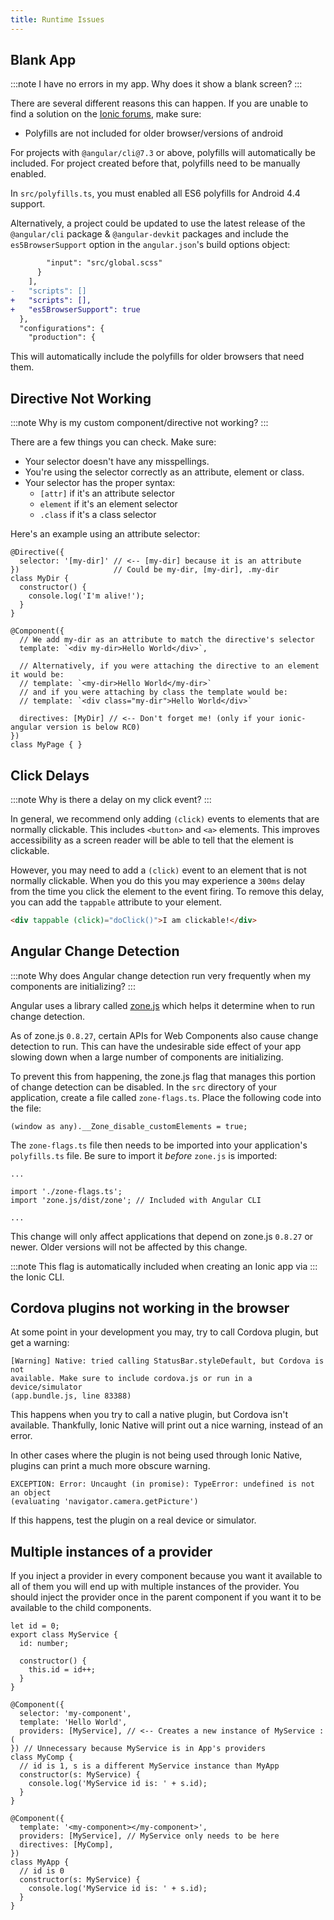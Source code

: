 ```yaml
---
title: Runtime Issues
---
```


<head>
  <title>Solve App Runtime Issues: Blank App, Plugins Not Working, etc.</title>
  <meta
    name="description"
    content="There are many causes of app runtime issues. Read how to solve issues such as a blank app, plugins not working, Angular change detection, and more with Ionic."
  />
</head>

## Blank App

:::note
I have no errors in my app. Why does it show a blank screen?
:::

There are several different reasons this can happen. If you are unable to find a solution on the [Ionic forums](https://forum.ionicframework.com), make sure:

- Polyfills are not included for older browser/versions of android

For projects with `@angular/cli@7.3` or above, polyfills will automatically be included. For project created before that, polyfills need to be manually enabled.

In `src/polyfills.ts`, you must enabled all ES6 polyfills for Android 4.4 support.

Alternatively, a project could be updated to use the latest release of the `@angular/cli` package & `@angular-devkit` packages and include the `es5BrowserSupport` option in the `angular.json`'s build options object:

```diff
        "input": "src/global.scss"
      }
    ],
-   "scripts": []
+   "scripts": [],
+   "es5BrowserSupport": true
  },
  "configurations": {
    "production": {
```

This will automatically include the polyfills for older browsers that need them.

## Directive Not Working

:::note
Why is my custom component/directive not working?
:::

There are a few things you can check. Make sure:

- Your selector doesn't have any misspellings.
- You're using the selector correctly as an attribute, element or class.
- Your selector has the proper syntax:
  - `[attr]` if it's an attribute selector
  - `element` if it's an element selector
  - `.class` if it's a class selector

Here's an example using an attribute selector:

```tsx
@Directive({
  selector: '[my-dir]' // <-- [my-dir] because it is an attribute
})                     // Could be my-dir, [my-dir], .my-dir
class MyDir {
  constructor() {
    console.log('I'm alive!');
  }
}

@Component({
  // We add my-dir as an attribute to match the directive's selector
  template: `<div my-dir>Hello World</div>`,

  // Alternatively, if you were attaching the directive to an element it would be:
  // template: `<my-dir>Hello World</my-dir>`
  // and if you were attaching by class the template would be:
  // template: `<div class="my-dir">Hello World</div>`

  directives: [MyDir] // <-- Don't forget me! (only if your ionic-angular version is below RC0)
})
class MyPage { }
```

## Click Delays

:::note
Why is there a delay on my click event?
:::

In general, we recommend only adding `(click)` events to elements that are normally clickable. This includes `<button>` and `<a>` elements. This improves accessibility as a screen reader will be able to tell that the element is clickable.

However, you may need to add a `(click)` event to an element that is not normally clickable. When you do this you may experience a `300ms` delay from the time you click the element to the event firing. To remove this delay, you can add the `tappable` attribute to your element.

```html
<div tappable (click)="doClick()">I am clickable!</div>
```

## Angular Change Detection

:::note
Why does Angular change detection run very frequently when my components are initializing?
:::

Angular uses a library called [zone.js](https://github.com/angular/angular/tree/master/packages/zone.js/) which helps it determine when to run change detection.

As of zone.js `0.8.27`, certain APIs for Web Components also cause change detection to run. This can have the undesirable side effect of your app slowing down when a large number of components are initializing.

To prevent this from happening, the zone.js flag that manages this portion of change detection can be disabled. In the `src` directory of your application, create a file called `zone-flags.ts`. Place the following code into the file:

```tsx
(window as any).__Zone_disable_customElements = true;
```

The `zone-flags.ts` file then needs to be imported into your application's `polyfills.ts` file. Be sure to import it _before_ `zone.js` is imported:

```tsx
...

import './zone-flags.ts';
import 'zone.js/dist/zone'; // Included with Angular CLI

...
```

This change will only affect applications that depend on zone.js `0.8.27` or newer. Older versions will not be affected by this change.

:::note
This flag is automatically included when creating an Ionic app via
:::  
the Ionic CLI.

## Cordova plugins not working in the browser

At some point in your development you may, try to call Cordova plugin, but get a warning:

```shell
[Warning] Native: tried calling StatusBar.styleDefault, but Cordova is not
available. Make sure to include cordova.js or run in a device/simulator
(app.bundle.js, line 83388)
```

This happens when you try to call a native plugin, but Cordova isn't available. Thankfully, Ionic Native will print out a nice warning, instead of an error.

In other cases where the plugin is not being used through Ionic Native, plugins can print a much more obscure warning.

```shell
EXCEPTION: Error: Uncaught (in promise): TypeError: undefined is not an object
(evaluating 'navigator.camera.getPicture')
```

If this happens, test the plugin on a real device or simulator.

## Multiple instances of a provider

If you inject a provider in every component because you want it available to all of them you will end up with multiple instances of the provider. You should inject the provider once in the parent component if you want it to be available to the child components.

```tsx
let id = 0;
export class MyService {
  id: number;

  constructor() {
    this.id = id++;
  }
}

@Component({
  selector: 'my-component',
  template: 'Hello World',
  providers: [MyService], // <-- Creates a new instance of MyService :(
}) // Unnecessary because MyService is in App's providers
class MyComp {
  // id is 1, s is a different MyService instance than MyApp
  constructor(s: MyService) {
    console.log('MyService id is: ' + s.id);
  }
}

@Component({
  template: '<my-component></my-component>',
  providers: [MyService], // MyService only needs to be here
  directives: [MyComp],
})
class MyApp {
  // id is 0
  constructor(s: MyService) {
    console.log('MyService id is: ' + s.id);
  }
}
```
